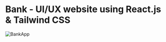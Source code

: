 # Bank - UI/UX website using React.js & Tailwind CSS

![BankApp](https://i.ibb.co/tQNF3kz/Screenshot-2022-08-08-at-4-05-48-PM.png)


